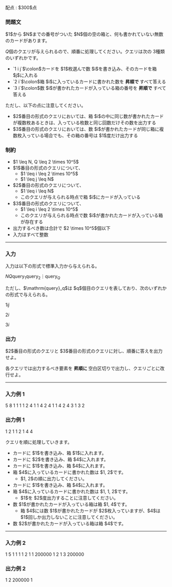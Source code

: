 
<div>

<span>

<span>

<p>
配点 : $300$点
</p>

<div>

<section>

### **問題文**

<p>
$1$から $N$までの番号がついた $N$個の空の箱と、何も書かれていない無数のカードがあります。

$Q$個のクエリが与えられるので、順番に処理してください。クエリは次の $3$種類のいずれかです。  
</p>

<ul>

<li>
`1 i j`$\colon$カードを $1$枚選んで数 $i$を書き込み、そのカードを箱 $j$に入れる
</li>

<li>
`2 i`$\colon$箱 $i$に入っているカードに書かれた数を
<strong>
昇順で
</strong>
すべて答える
</li>

<li>
`3 i`$\colon$数 $i$が書かれたカードが入っている箱の番号を
<strong>
昇順で
</strong>
すべて答える
</li>

</ul>

<p>
ただし、以下の点に注意してください。
</p>

<ul>

<li>
$2$番目の形式のクエリにおいては、箱 $i$の中に同じ数が書かれたカードが複数枚あるときは、入っている枚数と同じ回数だけその数を出力する
</li>

<li>
$3$番目の形式のクエリにおいては、数 $i$が書かれたカードが同じ箱に複数枚入っている場合でも、その箱の番号は $1$度だけ出力する
</li>

</ul>

</section>

</div>

<div>

<section>

### **制約**

<ul>

<li>
$1 \leq N, Q \leq 2 \times 10^5$
</li>

<li>
$1$番目の形式のクエリについて、
<ul>

<li>
$1 \leq i \leq 2 \times 10^5$
</li>

<li>
$1 \leq j \leq N$
</li>

</ul>

</li>

<li>
$2$番目の形式のクエリについて、
<ul>

<li>
$1 \leq i \leq N$
</li>

<li>
このクエリが与えられる時点で箱 $i$にカードが入っている
</li>

</ul>

</li>

<li>
$3$番目の形式のクエリについて、
<ul>

<li>
$1 \leq i \leq 2 \times 10^5$
</li>

<li>
このクエリが与えられる時点で数 $i$が書かれたカードが入っている箱が存在する
</li>

</ul>

</li>

<li>
出力するべき数は合計で $2 \times 10^5$個以下
</li>

<li>
入力はすべて整数
</li>

</ul>

</section>

</div>

---

<div>

<div>

<section>

### **入力**

<p>
入力は以下の形式で標準入力から与えられる。
</p>

<div>

$N$$Q$$\mathrm{query}_1$$\mathrm{query}_2$$\vdots$$\mathrm{query}_Q$
</div>

<p>
ただし、$\mathrm{query}_q$は $q$個目のクエリを表しており、次のいずれかの形式で与えられる。
</p>

<div>

$1$$i$$j$
</div>

<div>

$2$$i$
</div>

<div>

$3$$i$
</div>

</section>

</div>

<div>

<section>

### **出力**

<p>
$2$番目の形式のクエリと $3$番目の形式のクエリに対し、順番に答えを出力せよ。

各クエリでは出力するべき要素を
<strong>
昇順に
</strong>
空白区切りで出力し、クエリごとに改行せよ。
</p>

</section>

</div>

</div>

---

<div>

<section>

### **入力例 1**

<div>

5
8
1 1 1
1 2 4
1 1 4
2 4
1 1 4
2 4
3 1
3 2

</div>

</section>

</div>

<div>

<section>

### **出力例 1**

<div>

1 2
1 1 2
1 4
4

</div>

<p>
クエリを順に処理していきます。
</p>

<ul>

<li>
カードに $1$を書き込み、箱 $1$に入れます。
</li>

<li>
カードに $2$を書き込み、箱 $4$に入れます。
</li>

<li>
カードに $1$を書き込み、箱 $4$に入れます。
</li>

<li>
箱 $4$に入っているカードに書かれた数は $1, 2$です。
<ul>

<li>
$1, 2$の順に出力してください。
</li>

</ul>

</li>

<li>
カードに $1$を書き込み、箱 $4$に入れます。
</li>

<li>
箱 $4$に入っているカードに書かれた数は $1, 1, 2$です。
<ul>

<li>
$1$を $2$度出力することに注意してください。
</li>

</ul>

</li>

<li>
数 $1$が書かれたカードが入っている箱は箱 $1, 4$です。
<ul>

<li>
箱 $4$には数 $1$が書かれたカードが $2$枚入っていますが、$4$は $1$回しか出力しないことに注意してください。
</li>

</ul>

</li>

<li>
数 $2$が書かれたカードが入っている箱は箱 $4$です。
</li>

</ul>

</section>

</div>

---

<div>

<section>

### **入力例 2**

<div>

1
5
1 1 1
1 2 1
1 200000 1
2 1
3 200000

</div>

</section>

</div>

<div>

<section>

### **出力例 2**

<div>

1 2 200000
1

</div>

</section>

</div>

</span>

</span>

</div>
